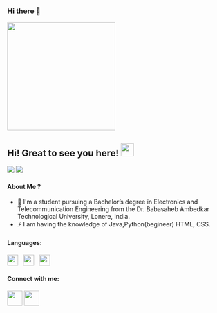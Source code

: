 ### Hi there 👋
<img height =250 src="https://camo.githubusercontent.com/f6decabc6a509fd6d5d8a1053fedc3ad96458e223c6a9f8f312d125b6e833c7b/68747470733a2f2f692e696d6775722e636f6d2f6958754c3148472e706e67">

## Hi! Great to see you here! <img src="https://raw.githubusercontent.com/aemmadi/aemmadi/master/wave.gif" width="30px" height="30px">

<a href="https://www.linkedin.com/in/vaibhav-yewalekar-8a6962188/"><img src="https://img.shields.io/badge/linkedin-%230077B5.svg?style=for-the-badge&logo=linkedin&logoColor=white"></a>
<a href="mailto:yewalekarvaibhav@gmail.com"><img src="https://img.shields.io/badge/Gmail-D14836?style=for-the-badge&logo=gmail&logoColor=white"></a>


#### About Me ?

- 🏫 I'm a student pursuing a Bachelor’s degree in Electronics and Telecommunication Engineering from the Dr. Babasaheb Ambedkar Technological University, Lonere, India.
- ⚡️ I am having the knowledge of Java,Python(begineer) HTML, CSS.



#### **Languages**:

 
<img height=25 src="https://img.shields.io/badge/java-%2300599C.svg?style=for-the-badge&logo=J%2B%2B&logoColor=white">&nbsp;&nbsp;
<img height=25 src="https://img.shields.io/badge/css3-%231572B6.svg?style=for-the-badge&logo=css3&logoColor=white">&nbsp;&nbsp;
<img height=25 src="https://img.shields.io/badge/html5-%23E34F26.svg?style=for-the-badge&logo=html5&logoColor=white">&nbsp;&nbsp;
 

#### Connect with me:
<a href="https://www.linkedin.com/in/vaibhav-yewalekar-8a6962188/"><img height=35 src="http://www.texber.com/wp-content/uploads/2020/04/logo-Linkedin-1.png"></a>
<a href="https://www.instagram.com/__vaibhav__y___/"><img height=35 src="https://www.aesthetx.com/wp-content/uploads/2021/01/1200px-Instagram_logo_2016.svg-1-min.png"></a>
